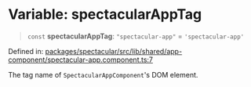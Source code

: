 # Variable: spectacularAppTag

> `const` **spectacularAppTag**: `"spectacular-app"` = `'spectacular-app'`

Defined in:
[packages/spectacular/src/lib/shared/app-component/spectacular-app.component.ts:7](https://github.com/ngworker/ngworker/blob/68f93463b2af844af0ea290a92a5168b936997ae/packages/spectacular/src/lib/shared/app-component/spectacular-app.component.ts#L7)

The tag name of `SpectacularAppComponent`'s DOM element.

